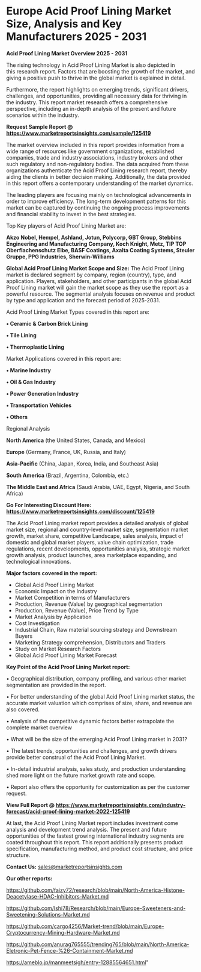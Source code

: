 # Europe Acid Proof Lining Market Size, Analysis and Key Manufacturers 2025 - 2031

<Strong> Acid Proof Lining Market Overview 2025 - 2031</strong>

The rising technology in Acid Proof Lining Market is also depicted in this research report. Factors that are boosting the growth of the market, and giving a positive push to thrive in the global market is explained in detail.

Furthermore, the report highlights on emerging trends, significant drivers, challenges, and opportunities, providing all necessary data for thriving in the industry. This report market research offers a comprehensive perspective, including an in-depth analysis of the present and future scenarios within the industry.

<strong>Request Sample Report @ <a href=https://www.marketreportsinsights.com/sample/125419>https://www.marketreportsinsights.com/sample/125419</a></strong>

The market overview included in this report provides information from a wide range of resources like government organizations, established companies, trade and industry associations, industry brokers and other such regulatory and non-regulatory bodies. The data acquired from these organizations authenticate the Acid Proof Lining research report, thereby aiding the clients in better decision making. Additionally, the data provided in this report offers a contemporary understanding of the market dynamics.

The leading players are focusing mainly on technological advancements in order to improve efficiency. The long-term development patterns for this market can be captured by continuing the ongoing process improvements and financial stability to invest in the best strategies.

Top Key players of Acid Proof Lining Market are:

<strong>Akzo Nobel, Hempel, Ashland, Jotun, Polycorp, GBT Group, Stebbins Engineering and Manufacturing Company, Koch Knight, Metz, TIP TOP Oberflachenschutz Elbe, BASF Coatings, Axalta Coating Systems, Steuler Gruppe, PPG Industries, Sherwin-Williams</strong>

<strong><b>Global Acid Proof Lining Market Scope and Size:</b></strong>
The Acid Proof Lining market is declared segment by company, region (country), type, and application. Players, stakeholders, and other participants in the global Acid Proof Lining market will gain the market scope as they use the report as a powerful resource. The segmental analysis focuses on revenue and product by type and application and the forecast period of 2025-2031.

Acid Proof Lining Market Types covered in this report are:

<strong>• Ceramic & Carbon Brick Lining

• Tile Lining

• Thermoplastic Lining</strong>

Market Applications covered in this report are:

<strong>• Marine Industry

• Oil & Gas Industry

• Power Generation Industry

• Transportation Vehicles

• Others</strong> 

Regional Analysis

<strong>North America</strong> (the United States, Canada, and Mexico)

<strong>Europe</strong> (Germany, France, UK, Russia, and Italy)

<strong>Asia-Pacific</strong> (China, Japan, Korea, India, and Southeast Asia)

<strong>South America</strong> (Brazil, Argentina, Colombia, etc.)

<strong>The Middle East and Africa</strong> (Saudi Arabia, UAE, Egypt, Nigeria, and South Africa)

<strong>Go For Interesting Discount Here: <a href=https://www.marketreportsinsights.com/discount/125419>https://www.marketreportsinsights.com/discount/125419</a></strong>

The Acid Proof Lining market report provides a detailed analysis of global market size, regional and country-level market size, segmentation market growth, market share, competitive Landscape, sales analysis, impact of domestic and global market players, value chain optimization, trade regulations, recent developments, opportunities analysis, strategic market growth analysis, product launches, area marketplace expanding, and technological innovations.

<strong><b>Major factors covered in the report:</b></strong>
<ul>
  <li>Global Acid Proof Lining Market </li>
  <li>Economic Impact on the Industry</li>
  <li>Market Competition in terms of Manufacturers</li>
  <li>Production, Revenue (Value) by geographical segmentation</li>
  <li>Production, Revenue (Value), Price Trend by Type</li>
  <li>Market Analysis by Application</li>
  <li>Cost Investigation</li>
  <li>Industrial Chain, Raw material sourcing strategy and Downstream Buyers</li>
  <li>Marketing Strategy comprehension, Distributors and Traders</li>
  <li>Study on Market Research Factors</li>
  <li>Global Acid Proof Lining Market Forecast</li>
</ul>

<strong><b>Key Point of the Acid Proof Lining Market report:</b></strong>

• Geographical distribution, company profiling, and various other market segmentation are provided in the report.

• For better understanding of the global Acid Proof Lining market status, the accurate market valuation which comprises of size, share, and revenue are also covered.

• Analysis of the competitive dynamic factors better extrapolate the complete market overview

• What will be the size of the emerging Acid Proof Lining market in 2031?

• The latest trends, opportunities and challenges, and growth drivers provide better construal of the Acid Proof Lining Market.

• In-detail industrial analysis, sales study, and production understanding shed more light on the future market growth rate and scope.

• Report also offers the opportunity for customization as per the customer request.

<strong><b>View Full Report @ <a href=https://www.marketreportsinsights.com/industry-forecast/acid-proof-lining-market-2022-125419>https://www.marketreportsinsights.com/industry-forecast/acid-proof-lining-market-2022-125419</a></b></strong>


At last, the Acid Proof Lining Market report includes investment come analysis and development trend analysis. The present and future opportunities of the fastest growing international industry segments are coated throughout this report. This report additionally presents product specification, manufacturing method, and product cost structure, and price structure.

<strong>Contact Us:</strong>
sales@marketreportsinsights.com

<strong>Our other reports:</strong>

<a href=https://github.com/faizy72/research/blob/main/North-America-Histone-Deacetylase-HDAC-Inhibitors-Market.md>https://github.com/faizy72/research/blob/main/North-America-Histone-Deacetylase-HDAC-Inhibitors-Market.md</a>

<a href=https://github.com/Ishi78/Research/blob/main/Europe-Sweeteners-and-Sweetening-Solutions-Market.md>https://github.com/Ishi78/Research/blob/main/Europe-Sweeteners-and-Sweetening-Solutions-Market.md</a>

<a href=https://github.com/cargo4256/Market-trend/blob/main/Europe-Cryptocurrency-Mining-Hardware-Market.md>https://github.com/cargo4256/Market-trend/blob/main/Europe-Cryptocurrency-Mining-Hardware-Market.md</a>

<a href=https://github.com/anurag765555/trending765/blob/main/North-America-Eletronic-Pet-Fence-%26-Containment-Market.md>https://github.com/anurag765555/trending765/blob/main/North-America-Eletronic-Pet-Fence-%26-Containment-Market.md</a>

<a href=https://ameblo.jp/manmeetsigh/entry-12885564651.html>https://ameblo.jp/manmeetsigh/entry-12885564651.html</a>"

